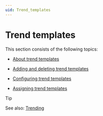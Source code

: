 ```yaml
---
uid: Trend_templates
---
```


# Trend templates

This section consists of the following topics:

- [About trend templates](About_trend_templates.md)

- [Adding and deleting trend templates](Adding_and_deleting_trend_templates.md)

- [Configuring trend templates](Configuring_trend_templates.md)

- [Assigning trend templates](Assigning_trend_templates.md)

> [!TIP]
> See also:
> [Trending](../trending/trending.md)
